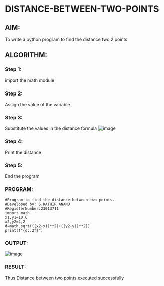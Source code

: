 # DISTANCE-BETWEEN-TWO-POINTS

## AIM:
To write a python program to find the distance two 2 points
## ALGORITHM:
### Step 1:
import the math module
### Step 2: 
Assign the value of the variable
### Step 3: 
Substitute the values in the distance formula  ![image](https://github.com/Skathiranand/DISTANCE-BETWEEN-TWO-POINTS/assets/147141136/2a61ffe8-666f-461d-9ec3-5c52019776a0)
### Step 4: 
Print the distance
### Step 5: 
End the program
### PROGRAM:
```
#Program to find the distance between two points.
#Developed by: S.KATHIR ANAND
#RegisterNumber:23013711
import math
x1,y1=10,6
x2,y2=4,2
d=math.sqrt(((x2-x1)**2)+((y2-y1)**2))
print(f"{d:.2f}")

```
### OUTPUT:
![image](https://github.com/Skathiranand/DISTANCE-BETWEEN-TWO-POINTS/assets/147141136/13cfd0ca-2fd8-4351-b1fd-0ec652b8f348)

### RESULT:
Thus Distance between two points executed successfully

